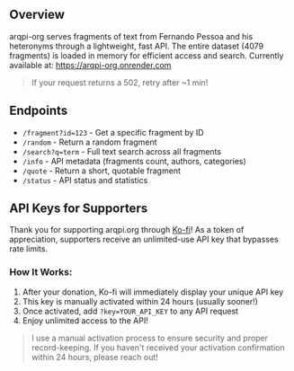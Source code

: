 ## Overview

arqpi-org serves fragments of text from Fernando Pessoa and his heteronyms through a lightweight, fast API. The entire dataset (4079 fragments) is loaded in memory for efficient access and search. Currently available at: https://arqpi-org.onrender.com

> If your request returns a 502, retry after ~1 min!

## Endpoints

- `/fragment?id=123` - Get a specific fragment by ID
- `/random` - Return a random fragment
- `/search?q=term` - Full text search across all fragments
- `/info` - API metadata (fragments count, authors, categories)
- `/quote` - Return a short, quotable fragment
- `/status` - API status and statistics

## API Keys for Supporters

Thank you for supporting arqpi.org through [Ko-fi](https://ko-fi.com)! As a token of appreciation, supporters receive an unlimited-use API key that bypasses rate limits.

### How It Works:

1. After your donation, Ko-fi will immediately display your unique API key
2. This key is manually activated within 24 hours (usually sooner!)
3. Once activated, add `?key=YOUR_API_KEY` to any API request
4. Enjoy unlimited access to the API!

> I use a manual activation process to ensure security and proper record-keeping. If you haven't received your activation confirmation within 24 hours, please reach out!

